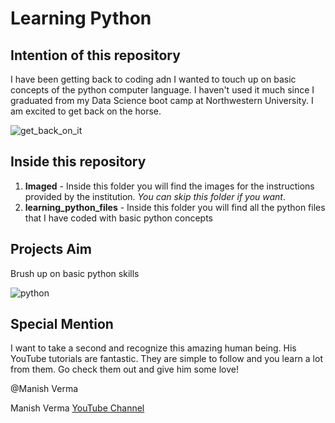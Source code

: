 # Learning Python

## Intention of this repository
I have been getting back to coding adn I wanted to touch up on basic concepts of the python computer language. I haven't used it much since I graduated from my Data Science boot camp at Northwestern University. I am excited to get back on the horse. 

![get_back_on_it](https://media.giphy.com/media/BpGWitbFZflfSUYuZ9/giphy.gif)

## Inside this repository
1. **Imaged** - Inside this folder you will find the images for the instructions provided by the institution. *You can skip this folder if you want*.
2. **learning_python_files** - Inside this folder you will find all the python files that I have coded with basic python concepts

## Projects Aim

Brush up on basic python skills 

![python](https://media.giphy.com/media/YYW0hHizzIOrlhimPG/giphy.gif)

## Special Mention
I want to take a second and recognize this amazing human being. His YouTube tutorials are fantastic. They are simple to follow and you learn a lot from them. Go check them out and give him some love!

@Manish Verma 

Manish Verma [YouTube Channel](https://www.youtube.com/c/SoftwareTestingMentor)
